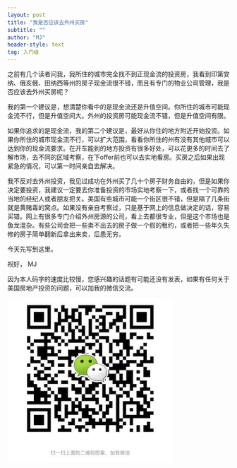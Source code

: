 ```yaml
---
layout: post
title: "我是否应该去外州买房"
subtitle: ""
author: "MJ"
header-style: text
tag: 入门级
---
```


之前有几个读者问我，我所住的城市完全找不到正现金流的投资房，我看到印第安纳、俄亥俄、田纳西等州的房子现金流很不错，而且有专门的物业公司管理，我是否应该去外州买房呢？

我的第一个建议是，想清楚你看中的是现金流还是升值空间。你所住的城市可能现金流不行，但是升值空间大。外州的投资房可能现金流不错，但是升值空间有限。

如果你追求的是现金流，我的第二个建议是，最好从你住的地方附近开始投资。如果你所住的城市现金流不行，可以扩大范围，看看你所住的州有没有其他城市可以达到你的现金流要求。在开车能到的地方投资有很多好处，可以花更多的时间去了解市场，去不同的区域考察，在下offer前也可以去实地看房。买房之后如果出现紧急的情况，可以第一时间亲自去解决。

我不反对去外州投资，我见过成功在外州买了几十个房子财务自由的，但是如果你决定要投资，我建议一定要去你准备投资的市场实地考察一下，或者找一个可靠的当地的经纪人或者朋友把关。美国有些城市可能一个街区很不错，但是隔了几条街就是黄赌毒的窝点。如果没有亲自考察过，只是基于网上的信息做决定的话，容易买错。网上有很多专门介绍外州房源的公司，看上去都很专业，但是这个市场也是鱼龙混杂。有些公司会把一些卖不出去的房子做一个假的租约，或者把一些年久失修的房子简单翻新后拿出来卖，后患无穷。

今天先写到这里。

祝好，
MJ

因为本人码字的速度比较慢，您感兴趣的话题有可能还没有发表，如果有任何关于美国房地产投资的问题，可以加我的微信交流。

![Image of Wechat](/img/wechat.jpeg)
